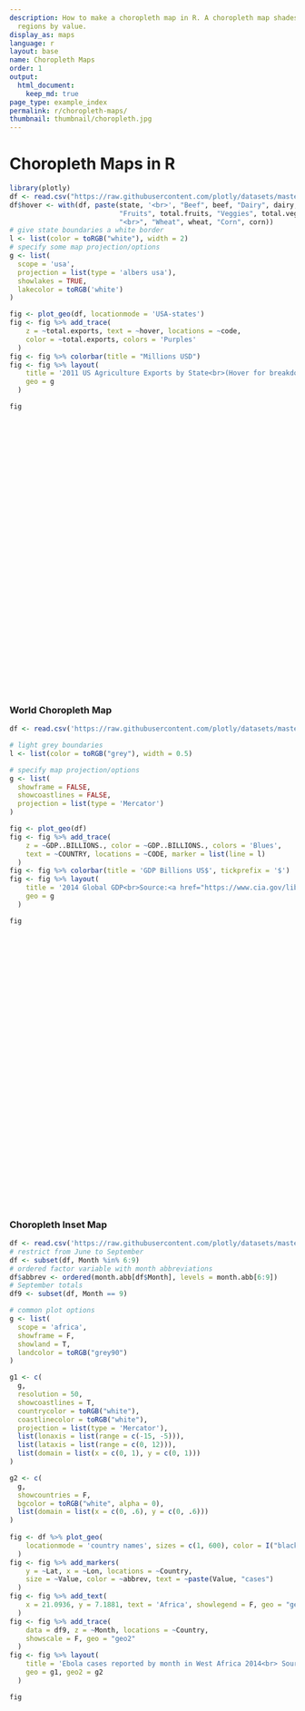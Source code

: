 ```yaml
---
description: How to make a choropleth map in R. A choropleth map shades geographic
  regions by value.
display_as: maps
language: r
layout: base
name: Choropleth Maps
order: 1
output:
  html_document:
    keep_md: true
page_type: example_index
permalink: r/choropleth-maps/
thumbnail: thumbnail/choropleth.jpg
---
```



# Choropleth Maps in R

```r
library(plotly)
df <- read.csv("https://raw.githubusercontent.com/plotly/datasets/master/2011_us_ag_exports.csv")
df$hover <- with(df, paste(state, '<br>', "Beef", beef, "Dairy", dairy, "<br>",
                           "Fruits", total.fruits, "Veggies", total.veggies,
                           "<br>", "Wheat", wheat, "Corn", corn))
# give state boundaries a white border
l <- list(color = toRGB("white"), width = 2)
# specify some map projection/options
g <- list(
  scope = 'usa',
  projection = list(type = 'albers usa'),
  showlakes = TRUE,
  lakecolor = toRGB('white')
)

fig <- plot_geo(df, locationmode = 'USA-states')
fig <- fig %>% add_trace(
    z = ~total.exports, text = ~hover, locations = ~code,
    color = ~total.exports, colors = 'Purples'
  )
fig <- fig %>% colorbar(title = "Millions USD")
fig <- fig %>% layout(
    title = '2011 US Agriculture Exports by State<br>(Hover for breakdown)',
    geo = g
  )

fig
```

<div id="htmlwidget-2c4774a105e990bb5d1f" style="width:672px;height:480px;" class="plotly html-widget"></div>
<script type="application/json" data-for="htmlwidget-2c4774a105e990bb5d1f">{"x":{"visdat":{"15626c496f3f":["function () ","plotlyVisDat"]},"cur_data":"15626c496f3f","attrs":{"15626c496f3f":{"locationmode":"USA-states","alpha_stroke":1,"sizes":[10,100],"spans":[1,20],"z":{},"text":{},"locations":{},"color":{},"colors":"Purples","inherit":true}},"layout":{"margin":{"b":40,"l":60,"t":25,"r":10},"mapType":"geo","scene":{"zaxis":{"title":"total.exports"}},"geo":{"domain":{"x":[0,1],"y":[0,1]},"scope":"usa","projection":{"type":"albers usa"},"showlakes":true,"lakecolor":"rgba(255,255,255,1)"},"hovermode":"closest","showlegend":false,"legend":{"yanchor":"top","y":0.5},"title":"2011 US Agriculture Exports by State<br>(Hover for breakdown)"},"source":"A","config":{"showSendToCloud":false},"data":[{"colorbar":{"title":"Millions USD","ticklen":2,"len":0.5,"lenmode":"fraction","y":1,"yanchor":"top"},"colorscale":[["0","rgba(252,251,253,1)"],["0.0416666666666667","rgba(248,246,250,1)"],["0.0833333333333333","rgba(243,242,248,1)"],["0.125","rgba(239,237,245,1)"],["0.166666666666667","rgba(232,231,242,1)"],["0.208333333333333","rgba(225,224,238,1)"],["0.25","rgba(218,218,235,1)"],["0.291666666666667","rgba(208,208,230,1)"],["0.333333333333333","rgba(198,199,225,1)"],["0.375","rgba(188,189,220,1)"],["0.416666666666667","rgba(178,177,213,1)"],["0.458333333333333","rgba(168,166,207,1)"],["0.5","rgba(158,154,200,1)"],["0.541666666666667","rgba(148,144,195,1)"],["0.583333333333333","rgba(138,135,191,1)"],["0.625","rgba(128,125,186,1)"],["0.666666666666667","rgba(121,110,178,1)"],["0.708333333333333","rgba(114,96,171,1)"],["0.75","rgba(106,81,163,1)"],["0.791666666666667","rgba(99,67,156,1)"],["0.833333333333333","rgba(92,54,150,1)"],["0.875","rgba(84,39,143,1)"],["0.916666666666667","rgba(77,28,137,1)"],["0.958333333333333","rgba(70,16,131,1)"],["1","rgba(63,0,125,1)"]],"showscale":true,"locationmode":"USA-states","z":[1390.63,13.31,1463.17,3586.02,16472.88,1851.33,259.62,282.19,3764.09,2860.84,401.84,2078.89,8709.48,5050.23,11273.76,4589.01,1889.15,1914.23,278.37,692.75,248.65,3164.16,7192.33,2170.8,3933.42,1718,7114.13,139.89,73.06,500.4,751.58,1488.9,3806.05,3761.96,3979.79,1646.41,1794.57,1969.87,31.59,929.93,3770.19,1535.13,6648.22,453.39,180.14,1146.48,3894.81,138.89,3090.23,349.69],"text":["Alabama <br> Beef 34.4 Dairy 4.06 <br> Fruits 25.11 Veggies 14.33 <br> Wheat 70 Corn 34.9","Alaska <br> Beef 0.2 Dairy 0.19 <br> Fruits 0 Veggies 1.56 <br> Wheat 0 Corn 0","Arizona <br> Beef 71.3 Dairy 105.48 <br> Fruits 60.27 Veggies 386.91 <br> Wheat 48.7 Corn 7.3","Arkansas <br> Beef 53.2 Dairy 3.53 <br> Fruits 6.88 Veggies 11.45 <br> Wheat 114.5 Corn 69.5","California <br> Beef 228.7 Dairy 929.95 <br> Fruits 8736.4 Veggies 2106.79 <br> Wheat 249.3 Corn 34.6","Colorado <br> Beef 261.4 Dairy 71.94 <br> Fruits 17.99 Veggies 118.27 <br> Wheat 400.5 Corn 183.2","Connecticut <br> Beef 1.1 Dairy 9.49 <br> Fruits 13.1 Veggies 11.16 <br> Wheat 0 Corn 0","Delaware <br> Beef 0.4 Dairy 2.3 <br> Fruits 1.53 Veggies 20.03 <br> Wheat 22.9 Corn 26.9","Florida <br> Beef 42.6 Dairy 66.31 <br> Fruits 1371.36 Veggies 450.86 <br> Wheat 1.8 Corn 3.5","Georgia <br> Beef 31 Dairy 38.38 <br> Fruits 233.51 Veggies 154.77 <br> Wheat 65.4 Corn 57.8","Hawaii <br> Beef 4 Dairy 1.16 <br> Fruits 55.51 Veggies 24.83 <br> Wheat 0 Corn 0","Idaho <br> Beef 119.8 Dairy 294.6 <br> Fruits 21.64 Veggies 319.19 <br> Wheat 568.2 Corn 24","Illinois <br> Beef 53.7 Dairy 45.82 <br> Fruits 12.53 Veggies 39.95 <br> Wheat 223.8 Corn 2228.5","Indiana <br> Beef 21.9 Dairy 89.7 <br> Fruits 12.98 Veggies 37.89 <br> Wheat 114 Corn 1123.2","Iowa <br> Beef 289.8 Dairy 107 <br> Fruits 3.24 Veggies 7.1 <br> Wheat 3.1 Corn 2529.8","Kansas <br> Beef 659.3 Dairy 65.45 <br> Fruits 3.11 Veggies 9.32 <br> Wheat 1426.5 Corn 457.3","Kentucky <br> Beef 54.8 Dairy 28.27 <br> Fruits 6.6 Veggies 0 <br> Wheat 149.3 Corn 179.1","Louisiana <br> Beef 19.8 Dairy 6.02 <br> Fruits 17.83 Veggies 17.25 <br> Wheat 78.7 Corn 91.4","Maine <br> Beef 1.4 Dairy 16.18 <br> Fruits 52.01 Veggies 62.9 <br> Wheat 0 Corn 0","Maryland <br> Beef 5.6 Dairy 24.81 <br> Fruits 12.9 Veggies 20.43 <br> Wheat 55.8 Corn 54.1","Massachusetts <br> Beef 0.6 Dairy 5.81 <br> Fruits 80.83 Veggies 21.13 <br> Wheat 0 Corn 0","Michigan <br> Beef 37.7 Dairy 214.82 <br> Fruits 257.69 Veggies 189.96 <br> Wheat 247 Corn 381.5","Minnesota <br> Beef 112.3 Dairy 218.05 <br> Fruits 7.91 Veggies 120.37 <br> Wheat 538.1 Corn 1264.3","Mississippi <br> Beef 12.8 Dairy 5.45 <br> Fruits 17.04 Veggies 27.87 <br> Wheat 102.2 Corn 110","Missouri <br> Beef 137.2 Dairy 34.26 <br> Fruits 13.18 Veggies 17.9 <br> Wheat 161.7 Corn 428.8","Montana <br> Beef 105 Dairy 6.82 <br> Fruits 3.3 Veggies 45.27 <br> Wheat 1198.1 Corn 5.4","Nebraska <br> Beef 762.2 Dairy 30.07 <br> Fruits 2.16 Veggies 53.5 <br> Wheat 292.3 Corn 1735.9","Nevada <br> Beef 21.8 Dairy 16.57 <br> Fruits 1.19 Veggies 27.93 <br> Wheat 5.4 Corn 0","New Hampshire <br> Beef 0.6 Dairy 7.46 <br> Fruits 7.98 Veggies 4.5 <br> Wheat 0 Corn 0","New Jersey <br> Beef 0.8 Dairy 3.37 <br> Fruits 109.45 Veggies 56.54 <br> Wheat 6.7 Corn 10.1","New Mexico <br> Beef 117.2 Dairy 191.01 <br> Fruits 101.9 Veggies 43.88 <br> Wheat 13.9 Corn 11.2","New York <br> Beef 22.2 Dairy 331.8 <br> Fruits 202.56 Veggies 143.37 <br> Wheat 29.9 Corn 106.1","North Carolina <br> Beef 24.8 Dairy 24.9 <br> Fruits 74.47 Veggies 150.45 <br> Wheat 200.3 Corn 92.2","North Dakota <br> Beef 78.5 Dairy 8.14 <br> Fruits 0.25 Veggies 130.79 <br> Wheat 1664.5 Corn 236.1","Ohio <br> Beef 36.2 Dairy 134.57 <br> Fruits 27.21 Veggies 53.53 <br> Wheat 207.4 Corn 535.1","Oklahoma <br> Beef 337.6 Dairy 24.35 <br> Fruits 9.24 Veggies 8.9 <br> Wheat 324.8 Corn 27.5","Oregon <br> Beef 58.8 Dairy 63.66 <br> Fruits 315.04 Veggies 126.5 <br> Wheat 320.3 Corn 11.7","Pennsylvania <br> Beef 50.9 Dairy 280.87 <br> Fruits 89.48 Veggies 38.26 <br> Wheat 41 Corn 112.1","Rhode Island <br> Beef 0.1 Dairy 0.52 <br> Fruits 2.83 Veggies 3.02 <br> Wheat 0 Corn 0","South Carolina <br> Beef 15.2 Dairy 7.62 <br> Fruits 53.45 Veggies 42.66 <br> Wheat 55.3 Corn 32.1","South Dakota <br> Beef 193.5 Dairy 46.77 <br> Fruits 0.8 Veggies 4.06 <br> Wheat 704.5 Corn 643.6","Tennessee <br> Beef 51.1 Dairy 21.18 <br> Fruits 6.23 Veggies 24.67 <br> Wheat 100 Corn 88.8","Texas <br> Beef 961 Dairy 240.55 <br> Fruits 99.9 Veggies 115.23 <br> Wheat 309.7 Corn 167.2","Utah <br> Beef 27.9 Dairy 48.6 <br> Fruits 12.34 Veggies 6.6 <br> Wheat 42.8 Corn 5.3","Vermont <br> Beef 6.2 Dairy 65.98 <br> Fruits 8.01 Veggies 4.05 <br> Wheat 0 Corn 0","Virginia <br> Beef 39.5 Dairy 47.85 <br> Fruits 36.48 Veggies 27.25 <br> Wheat 77.5 Corn 39.5","Washington <br> Beef 59.2 Dairy 154.18 <br> Fruits 1738.57 Veggies 363.79 <br> Wheat 786.3 Corn 29.5","West Virginia <br> Beef 12 Dairy 3.9 <br> Fruits 11.54 Veggies 0 <br> Wheat 1.6 Corn 3.5","Wisconsin <br> Beef 107.3 Dairy 633.6 <br> Fruits 133.8 Veggies 148.99 <br> Wheat 96.7 Corn 460.5","Wyoming <br> Beef 75.1 Dairy 2.89 <br> Fruits 0.17 Veggies 10.23 <br> Wheat 20.7 Corn 9"],"locations":["AL","AK","AZ","AR","CA","CO","CT","DE","FL","GA","HI","ID","IL","IN","IA","KS","KY","LA","ME","MD","MA","MI","MN","MS","MO","MT","NE","NV","NH","NJ","NM","NY","NC","ND","OH","OK","OR","PA","RI","SC","SD","TN","TX","UT","VT","VA","WA","WV","WI","WY"],"type":"choropleth","marker":{"line":{"colorbar":{"title":"","ticklen":2},"cmin":13.31,"cmax":16472.88,"colorscale":[["0","rgba(252,251,253,1)"],["0.0416666666666667","rgba(248,246,250,1)"],["0.0833333333333333","rgba(243,242,248,1)"],["0.125","rgba(239,237,245,1)"],["0.166666666666667","rgba(232,231,242,1)"],["0.208333333333333","rgba(225,224,238,1)"],["0.25","rgba(218,218,235,1)"],["0.291666666666667","rgba(208,208,230,1)"],["0.333333333333333","rgba(198,199,225,1)"],["0.375","rgba(188,189,220,1)"],["0.416666666666667","rgba(178,177,213,1)"],["0.458333333333333","rgba(168,166,207,1)"],["0.5","rgba(158,154,200,1)"],["0.541666666666667","rgba(148,144,195,1)"],["0.583333333333333","rgba(138,135,191,1)"],["0.625","rgba(128,125,186,1)"],["0.666666666666667","rgba(121,110,178,1)"],["0.708333333333333","rgba(114,96,171,1)"],["0.75","rgba(106,81,163,1)"],["0.791666666666667","rgba(99,67,156,1)"],["0.833333333333333","rgba(92,54,150,1)"],["0.875","rgba(84,39,143,1)"],["0.916666666666667","rgba(77,28,137,1)"],["0.958333333333333","rgba(70,16,131,1)"],["1","rgba(63,0,125,1)"]],"showscale":false,"color":[1390.63,13.31,1463.17,3586.02,16472.88,1851.33,259.62,282.19,3764.09,2860.84,401.84,2078.89,8709.48,5050.23,11273.76,4589.01,1889.15,1914.23,278.37,692.75,248.65,3164.16,7192.33,2170.8,3933.42,1718,7114.13,139.89,73.06,500.4,751.58,1488.9,3806.05,3761.96,3979.79,1646.41,1794.57,1969.87,31.59,929.93,3770.19,1535.13,6648.22,453.39,180.14,1146.48,3894.81,138.89,3090.23,349.69]}},"geo":"geo","frame":null}],"highlight":{"on":"plotly_click","persistent":false,"dynamic":false,"selectize":false,"opacityDim":0.2,"selected":{"opacity":1},"debounce":0},"shinyEvents":["plotly_hover","plotly_click","plotly_selected","plotly_relayout","plotly_brushed","plotly_brushing","plotly_clickannotation","plotly_doubleclick","plotly_deselect","plotly_afterplot","plotly_sunburstclick"],"base_url":"https://plot.ly"},"evals":[],"jsHooks":[]}</script>


### World Choropleth Map


```r
df <- read.csv('https://raw.githubusercontent.com/plotly/datasets/master/2014_world_gdp_with_codes.csv')

# light grey boundaries
l <- list(color = toRGB("grey"), width = 0.5)

# specify map projection/options
g <- list(
  showframe = FALSE,
  showcoastlines = FALSE,
  projection = list(type = 'Mercator')
)

fig <- plot_geo(df)
fig <- fig %>% add_trace(
    z = ~GDP..BILLIONS., color = ~GDP..BILLIONS., colors = 'Blues',
    text = ~COUNTRY, locations = ~CODE, marker = list(line = l)
  )
fig <- fig %>% colorbar(title = 'GDP Billions US$', tickprefix = '$')
fig <- fig %>% layout(
    title = '2014 Global GDP<br>Source:<a href="https://www.cia.gov/library/publications/the-world-factbook/fields/2195.html">CIA World Factbook</a>',
    geo = g
  )

fig
```

<div id="htmlwidget-f881159d4ed5d174d6cd" style="width:672px;height:480px;" class="plotly html-widget"></div>
<script type="application/json" data-for="htmlwidget-f881159d4ed5d174d6cd">{"x":{"visdat":{"15625e85aea1":["function () ","plotlyVisDat"]},"cur_data":"15625e85aea1","attrs":{"15625e85aea1":{"alpha_stroke":1,"sizes":[10,100],"spans":[1,20],"z":{},"color":{},"colors":"Blues","text":{},"locations":{},"marker":{"line":{"color":"rgba(190,190,190,1)","width":0.5}},"inherit":true}},"layout":{"margin":{"b":40,"l":60,"t":25,"r":10},"mapType":"geo","scene":{"zaxis":{"title":"GDP..BILLIONS."}},"geo":{"domain":{"x":[0,1],"y":[0,1]},"showframe":false,"showcoastlines":false,"projection":{"type":"Mercator"}},"hovermode":"closest","showlegend":false,"legend":{"yanchor":"top","y":0.5},"title":"2014 Global GDP<br>Source:<a href=\"https://www.cia.gov/library/publications/the-world-factbook/fields/2195.html\">CIA World Factbook<\/a>"},"source":"A","config":{"showSendToCloud":false},"data":[{"colorbar":{"title":"GDP Billions US$","ticklen":2,"len":0.5,"lenmode":"fraction","y":1,"yanchor":"top","tickprefix":"$"},"colorscale":[["0","rgba(247,251,255,1)"],["0.0416666666666667","rgba(239,246,252,1)"],["0.0833333333333333","rgba(230,240,250,1)"],["0.125","rgba(222,235,247,1)"],["0.166666666666667","rgba(214,230,244,1)"],["0.208333333333333","rgba(206,224,242,1)"],["0.25","rgba(198,219,239,1)"],["0.291666666666667","rgba(185,213,234,1)"],["0.333333333333333","rgba(172,208,230,1)"],["0.375","rgba(158,202,225,1)"],["0.416666666666667","rgba(142,193,221,1)"],["0.458333333333333","rgba(125,183,218,1)"],["0.5","rgba(107,174,214,1)"],["0.541666666666667","rgba(94,165,209,1)"],["0.583333333333333","rgba(81,155,203,1)"],["0.625","rgba(66,146,198,1)"],["0.666666666666667","rgba(57,135,192,1)"],["0.708333333333333","rgba(46,124,187,1)"],["0.75","rgba(33,113,181,1)"],["0.791666666666667","rgba(27,102,173,1)"],["0.833333333333333","rgba(19,91,164,1)"],["0.875","rgba(8,81,156,1)"],["0.916666666666667","rgba(9,70,139,1)"],["0.958333333333333","rgba(9,59,123,1)"],["1","rgba(8,48,107,1)"]],"showscale":true,"z":[21.71,13.4,227.8,0.75,4.8,131.4,0.18,1.24,536.2,10.88,2.52,1483,436.1,77.91,8.65,34.05,186.6,4.28,75.25,527.8,1.67,9.24,5.2,2.09,34.08,19.55,16.3,2244,1.1,17.43,55.08,13.38,65.29,3.04,1.98,16.9,32.16,1794,2.25,1.73,15.84,264.1,10360,400.1,0.72,32.67,14.11,0.18,50.46,33.96,57.18,77.15,5.6,21.34,205.6,347.2,1.58,0.51,64.05,100.5,284.9,25.14,15.4,3.87,26.36,49.86,0.16,2.32,4.17,276.3,2902,7.15,20.68,0.92,16.13,3820,35.48,1.85,246.4,2.16,0.84,4.6,58.3,2.74,1.04,6.77,3.14,8.92,19.37,292.7,129.7,16.2,2048,856.1,402.7,232.2,245.8,4.08,305,2129,13.92,4770,5.77,36.55,225.6,62.72,0.16,28,1410,5.99,179.3,7.65,11.71,32.82,47.5,2.46,2.07,49.34,5.11,48.72,63.93,51.68,10.92,11.19,4.41,336.9,2.41,12.04,10.57,0.18,4.29,12.72,1296,0.34,7.74,6.06,11.73,4.66,112.6,16.59,13.11,19.64,880.4,11.1,201,11.85,594.3,8.29,0.01,1.23,511.6,80.54,237.5,0.65,44.69,16.1,31.3,208.2,284.6,552.2,228.2,93.52,212,199,2057,8,0.81,1.35,0.56,0.22,0.75,0.83,1.86,0.36,777.9,15.88,42.65,1.47,5.41,307.9,304.1,99.75,49.93,1.16,2.37,341.2,11.89,1400,71.57,70.03,5.27,3.84,559.1,679,64.7,529.5,9.16,36.62,373.8,4.51,4.84,0.49,29.63,49.12,813.3,43.5,0.04,26.09,134.9,416.4,2848,17420,55.6,63.08,0.82,209.2,187.8,5.08,6.64,45.45,25.61,13.74],"text":["Afghanistan","Albania","Algeria","American Samoa","Andorra","Angola","Anguilla","Antigua and Barbuda","Argentina","Armenia","Aruba","Australia","Austria","Azerbaijan","Bahamas, The","Bahrain","Bangladesh","Barbados","Belarus","Belgium","Belize","Benin","Bermuda","Bhutan","Bolivia","Bosnia and Herzegovina","Botswana","Brazil","British Virgin Islands","Brunei","Bulgaria","Burkina Faso","Burma","Burundi","Cabo Verde","Cambodia","Cameroon","Canada","Cayman Islands","Central African Republic","Chad","Chile","China","Colombia","Comoros","Congo, Democratic Republic of the","Congo, Republic of the","Cook Islands","Costa Rica","Cote d'Ivoire","Croatia","Cuba","Curacao","Cyprus","Czech Republic","Denmark","Djibouti","Dominica","Dominican Republic","Ecuador","Egypt","El Salvador","Equatorial Guinea","Eritrea","Estonia","Ethiopia","Falkland Islands (Islas Malvinas)","Faroe Islands","Fiji","Finland","France","French Polynesia","Gabon","Gambia, The","Georgia","Germany","Ghana","Gibraltar","Greece","Greenland","Grenada","Guam","Guatemala","Guernsey","Guinea-Bissau","Guinea","Guyana","Haiti","Honduras","Hong Kong","Hungary","Iceland","India","Indonesia","Iran","Iraq","Ireland","Isle of Man","Israel","Italy","Jamaica","Japan","Jersey","Jordan","Kazakhstan","Kenya","Kiribati","Korea, North","Korea, South","Kosovo","Kuwait","Kyrgyzstan","Laos","Latvia","Lebanon","Lesotho","Liberia","Libya","Liechtenstein","Lithuania","Luxembourg","Macau","Macedonia","Madagascar","Malawi","Malaysia","Maldives","Mali","Malta","Marshall Islands","Mauritania","Mauritius","Mexico","Micronesia, Federated States of","Moldova","Monaco","Mongolia","Montenegro","Morocco","Mozambique","Namibia","Nepal","Netherlands","New Caledonia","New Zealand","Nicaragua","Nigeria","Niger","Niue","Northern Mariana Islands","Norway","Oman","Pakistan","Palau","Panama","Papua New Guinea","Paraguay","Peru","Philippines","Poland","Portugal","Puerto Rico","Qatar","Romania","Russia","Rwanda","Saint Kitts and Nevis","Saint Lucia","Saint Martin","Saint Pierre and Miquelon","Saint Vincent and the Grenadines","Samoa","San Marino","Sao Tome and Principe","Saudi Arabia","Senegal","Serbia","Seychelles","Sierra Leone","Singapore","Sint Maarten","Slovakia","Slovenia","Solomon Islands","Somalia","South Africa","South Sudan","Spain","Sri Lanka","Sudan","Suriname","Swaziland","Sweden","Switzerland","Syria","Taiwan","Tajikistan","Tanzania","Thailand","Timor-Leste","Togo","Tonga","Trinidad and Tobago","Tunisia","Turkey","Turkmenistan","Tuvalu","Uganda","Ukraine","United Arab Emirates","United Kingdom","United States","Uruguay","Uzbekistan","Vanuatu","Venezuela","Vietnam","Virgin Islands","West Bank","Yemen","Zambia","Zimbabwe"],"locations":["AFG","ALB","DZA","ASM","AND","AGO","AIA","ATG","ARG","ARM","ABW","AUS","AUT","AZE","BHM","BHR","BGD","BRB","BLR","BEL","BLZ","BEN","BMU","BTN","BOL","BIH","BWA","BRA","VGB","BRN","BGR","BFA","MMR","BDI","CPV","KHM","CMR","CAN","CYM","CAF","TCD","CHL","CHN","COL","COM","COD","COG","COK","CRI","CIV","HRV","CUB","CUW","CYP","CZE","DNK","DJI","DMA","DOM","ECU","EGY","SLV","GNQ","ERI","EST","ETH","FLK","FRO","FJI","FIN","FRA","PYF","GAB","GMB","GEO","DEU","GHA","GIB","GRC","GRL","GRD","GUM","GTM","GGY","GNB","GIN","GUY","HTI","HND","HKG","HUN","ISL","IND","IDN","IRN","IRQ","IRL","IMN","ISR","ITA","JAM","JPN","JEY","JOR","KAZ","KEN","KIR","PRK","KOR","KSV","KWT","KGZ","LAO","LVA","LBN","LSO","LBR","LBY","LIE","LTU","LUX","MAC","MKD","MDG","MWI","MYS","MDV","MLI","MLT","MHL","MRT","MUS","MEX","FSM","MDA","MCO","MNG","MNE","MAR","MOZ","NAM","NPL","NLD","NCL","NZL","NIC","NGA","NER","NIU","MNP","NOR","OMN","PAK","PLW","PAN","PNG","PRY","PER","PHL","POL","PRT","PRI","QAT","ROU","RUS","RWA","KNA","LCA","MAF","SPM","VCT","WSM","SMR","STP","SAU","SEN","SRB","SYC","SLE","SGP","SXM","SVK","SVN","SLB","SOM","ZAF","SSD","ESP","LKA","SDN","SUR","SWZ","SWE","CHE","SYR","TWN","TJK","TZA","THA","TLS","TGO","TON","TTO","TUN","TUR","TKM","TUV","UGA","UKR","ARE","GBR","USA","URY","UZB","VUT","VEN","VNM","VGB","WBG","YEM","ZMB","ZWE"],"marker":{"line":{"colorbar":{"title":"","ticklen":2},"cmin":0.01,"cmax":17420,"colorscale":[["0","rgba(247,251,255,1)"],["0.0416666666666667","rgba(239,246,252,1)"],["0.0833333333333333","rgba(230,240,250,1)"],["0.125","rgba(222,235,247,1)"],["0.166666666666667","rgba(214,230,244,1)"],["0.208333333333333","rgba(206,224,242,1)"],["0.25","rgba(198,219,239,1)"],["0.291666666666667","rgba(185,213,234,1)"],["0.333333333333333","rgba(172,208,230,1)"],["0.375","rgba(158,202,225,1)"],["0.416666666666667","rgba(142,193,221,1)"],["0.458333333333333","rgba(125,183,218,1)"],["0.5","rgba(107,174,214,1)"],["0.541666666666667","rgba(94,165,209,1)"],["0.583333333333333","rgba(81,155,203,1)"],["0.625","rgba(66,146,198,1)"],["0.666666666666667","rgba(57,135,192,1)"],["0.708333333333333","rgba(46,124,187,1)"],["0.75","rgba(33,113,181,1)"],["0.791666666666667","rgba(27,102,173,1)"],["0.833333333333333","rgba(19,91,164,1)"],["0.875","rgba(8,81,156,1)"],["0.916666666666667","rgba(9,70,139,1)"],["0.958333333333333","rgba(9,59,123,1)"],["1","rgba(8,48,107,1)"]],"showscale":false,"color":"rgba(190,190,190,1)","width":0.5}},"type":"choropleth","geo":"geo","frame":null}],"highlight":{"on":"plotly_click","persistent":false,"dynamic":false,"selectize":false,"opacityDim":0.2,"selected":{"opacity":1},"debounce":0},"shinyEvents":["plotly_hover","plotly_click","plotly_selected","plotly_relayout","plotly_brushed","plotly_brushing","plotly_clickannotation","plotly_doubleclick","plotly_deselect","plotly_afterplot","plotly_sunburstclick"],"base_url":"https://plot.ly"},"evals":[],"jsHooks":[]}</script>

### Choropleth Inset Map


```r
df <- read.csv('https://raw.githubusercontent.com/plotly/datasets/master/2014_ebola.csv')
# restrict from June to September
df <- subset(df, Month %in% 6:9)
# ordered factor variable with month abbreviations
df$abbrev <- ordered(month.abb[df$Month], levels = month.abb[6:9])
# September totals
df9 <- subset(df, Month == 9)

# common plot options
g <- list(
  scope = 'africa',
  showframe = F,
  showland = T,
  landcolor = toRGB("grey90")
)

g1 <- c(
  g,
  resolution = 50,
  showcoastlines = T,
  countrycolor = toRGB("white"),
  coastlinecolor = toRGB("white"),
  projection = list(type = 'Mercator'),
  list(lonaxis = list(range = c(-15, -5))),
  list(lataxis = list(range = c(0, 12))),
  list(domain = list(x = c(0, 1), y = c(0, 1)))
)

g2 <- c(
  g,
  showcountries = F,
  bgcolor = toRGB("white", alpha = 0),
  list(domain = list(x = c(0, .6), y = c(0, .6)))
)
 
fig <- df %>% plot_geo(
    locationmode = 'country names', sizes = c(1, 600), color = I("black")
  )
fig <- fig %>% add_markers(
    y = ~Lat, x = ~Lon, locations = ~Country,
    size = ~Value, color = ~abbrev, text = ~paste(Value, "cases")
  )
fig <- fig %>% add_text(
    x = 21.0936, y = 7.1881, text = 'Africa', showlegend = F, geo = "geo2"
  )
fig <- fig %>% add_trace(
    data = df9, z = ~Month, locations = ~Country,
    showscale = F, geo = "geo2"
  )
fig <- fig %>% layout(
    title = 'Ebola cases reported by month in West Africa 2014<br> Source: <a href="https://data.hdx.rwlabs.org/dataset/rowca-ebola-cases">HDX</a>',
    geo = g1, geo2 = g2
  )

fig
```

<div id="htmlwidget-55c4f85fb6795c66fb0f" style="width:672px;height:480px;" class="plotly html-widget"></div>
<script type="application/json" data-for="htmlwidget-55c4f85fb6795c66fb0f">{"x":{"visdat":{"15622668fd89":["function () ","plotlyVisDat"],"156253428d42":["function () ","data"]},"cur_data":"156253428d42","attrs":{"15622668fd89":{"locationmode":"country names","color":{},"alpha_stroke":1,"sizes":[1,600],"spans":[1,20],"x":{},"y":{},"type":"scatter","mode":"markers","locations":{},"size":{},"text":{},"inherit":true},"15622668fd89.1":{"locationmode":"country names","color":["black"],"alpha_stroke":1,"sizes":[1,600],"spans":[1,20],"x":21.0936,"y":7.1881,"text":"Africa","type":"scatter","mode":"text","showlegend":false,"geo":"geo2","inherit":true},"156253428d42":{"locationmode":"country names","color":["black"],"alpha_stroke":1,"sizes":[1,600],"spans":[1,20],"z":{},"locations":{},"showscale":false,"geo":"geo2","inherit":true}},"layout":{"margin":{"b":40,"l":60,"t":25,"r":10},"mapType":"geo","title":"Ebola cases reported by month in West Africa 2014<br> Source: <a href=\"https://data.hdx.rwlabs.org/dataset/rowca-ebola-cases\">HDX<\/a>","geo":{"domain":{"x":[0,1],"y":[0,1]},"scope":"africa","showframe":false,"showland":true,"landcolor":"rgba(229,229,229,1)","resolution":50,"showcoastlines":true,"countrycolor":"rgba(255,255,255,1)","coastlinecolor":"rgba(255,255,255,1)","projection.type":"Mercator","lonaxis":{"range":[-15,-5]},"lataxis":{"range":[0,12]}},"geo2":{"scope":"africa","showframe":false,"showland":true,"landcolor":"rgba(229,229,229,1)","showcountries":false,"bgcolor":"rgba(255,255,255,0)","domain":{"x":[0,0.6],"y":[0,0.6]}},"scene":{"zaxis":{"title":"Month"}},"hovermode":"closest","showlegend":true},"source":"A","config":{"showSendToCloud":false},"data":[{"locationmode":"country names","type":"scattergeo","mode":"markers","locations":["Guinea","Liberia","Senegal","Sierra Leone"],"text":["1022 cases","3362 cases","3 cases","1940 cases"],"name":"Sep","marker":{"color":"rgba(253,231,37,1)","size":[182.963403748884,600,1.35644153525736,346.570068432014],"sizemode":"area","line":{"color":"rgba(253,231,37,1)"}},"textfont":{"color":"rgba(253,231,37,1)","size":[182.963403748884,600,1.35644153525736,346.570068432014]},"line":{"color":"rgba(253,231,37,1)"},"geo":"geo","lat":[9.95,6.43,14.5,8.46],"lon":[-9.7,-9.43,-14.45,-11.78],"frame":null},{"locationmode":"country names","type":"scattergeo","mode":"markers","locations":["Guinea","Liberia","Senegal","Sierra Leone"],"text":["771 cases","1395 cases","1 cases","1216 cases"],"name":"Aug","marker":{"color":"rgba(53,183,121,1)","size":[138.229991074085,249.439750074383,1,217.538232668849],"sizemode":"area","line":{"color":"rgba(53,183,121,1)"}},"textfont":{"color":"rgba(53,183,121,1)","size":[138.229991074085,249.439750074383,1,217.538232668849]},"line":{"color":"rgba(53,183,121,1)"},"geo":"geo","lat":[9.95,6.43,14.5,8.46],"lon":[-9.7,-9.43,-14.45,-11.78],"frame":null},{"locationmode":"country names","type":"scattergeo","mode":"markers","locations":["Guinea","Liberia","Sierra Leone"],"text":["460 cases","329 cases","533 cases"],"name":"Jul","marker":{"color":"rgba(49,104,142,1)","size":[82.803332341565,59.4564117822077,95.8134483784588],"sizemode":"area","line":{"color":"rgba(49,104,142,1)"}},"textfont":{"color":"rgba(49,104,142,1)","size":[82.803332341565,59.4564117822077,95.8134483784588]},"line":{"color":"rgba(49,104,142,1)"},"geo":"geo","lat":[9.95,6.43,8.46],"lon":[-9.7,-9.43,-11.78],"frame":null},{"locationmode":"country names","type":"scattergeo","mode":"markers","locations":["Guinea","Liberia","Sierra Leone"],"text":["413 cases","107 cases","239 cases"],"name":"Jun","marker":{"color":"rgba(68,1,84,1)","size":[74.426956263017,19.8914013686403,43.4165426956263],"sizemode":"area","line":{"color":"rgba(68,1,84,1)"}},"textfont":{"color":"rgba(68,1,84,1)","size":[74.426956263017,19.8914013686403,43.4165426956263]},"line":{"color":"rgba(68,1,84,1)"},"geo":"geo","lat":[9.95,6.43,8.46],"lon":[-9.7,-9.43,-11.78],"frame":null},{"locationmode":"country names","text":"Africa","type":"scattergeo","mode":"text","showlegend":false,"geo":"geo2","marker":{"color":"rgba(0,0,0,1)","line":{"color":"rgba(0,0,0,1)"}},"textfont":{"color":"rgba(0,0,0,1)"},"line":{"color":"rgba(0,0,0,1)"},"lat":[7.1881],"lon":[21.0936],"frame":null},{"locationmode":"country names","z":[9,9,9,9],"locations":["Guinea","Liberia","Senegal","Sierra Leone"],"showscale":false,"geo":"geo2","type":"choropleth","marker":{"color":"rgba(0,0,0,1)","line":{"color":"rgba(0,0,0,1)"}},"frame":null}],"highlight":{"on":"plotly_click","persistent":false,"dynamic":false,"selectize":false,"opacityDim":0.2,"selected":{"opacity":1},"debounce":0},"shinyEvents":["plotly_hover","plotly_click","plotly_selected","plotly_relayout","plotly_brushed","plotly_brushing","plotly_clickannotation","plotly_doubleclick","plotly_deselect","plotly_afterplot","plotly_sunburstclick"],"base_url":"https://plot.ly"},"evals":[],"jsHooks":[]}</script>
